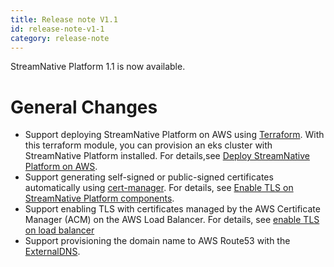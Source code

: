 ```yaml
---
title: Release note V1.1
id: release-note-v1-1
category: release-note
---
```

StreamNative Platform 1.1 is now available.

# General Changes

- Support deploying StreamNative Platform on AWS using [Terraform](https://www.terraform.io/). With this terraform module, you can provision an eks cluster with StreamNative Platform installed. For details,see [Deploy StreamNative Platform on AWS](/operator-guides/deploy/deploy-snp-aws.md).
- Support generating self-signed or public-signed certificates automatically using [cert-manager](https://cert-manager.io/docs/). For details, see [Enable TLS on StreamNative Platform components](/operator-guides/configure/security/network-encryption/tls-proxy.md).
- Support enabling TLS with certificates managed by the AWS Certificate Manager (ACM) on the AWS Load Balancer. For details, see [enable TLS on load balancer](/operator-guides/configure/security/network-encryption/tls-load-balancer.md)
- Support provisioning the domain name to AWS Route53 with the [ExternalDNS](https://github.com/kubernetes-sigs/external-dns).
